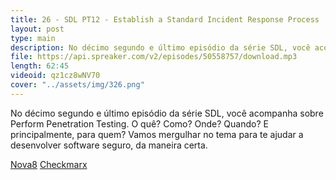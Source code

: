 ```yaml
---
title: 26 - SDL PT12 - Establish a Standard Incident Response Process 
layout: post
type: main
description: No décimo segundo e último episódio da série SDL, você acompanha sobre Perform Penetration Testing. O quê? Como? Onde? Quando? E principalmente, para quem? Vamos mergulhar no tema para te ajudar a desenvolver software seguro, da maneira certa.
file: https://api.spreaker.com/v2/episodes/50558757/download.mp3
length: 62:45
videoid: qz1cz8wNV70
cover: "../assets/img/326.png"
---
```


No décimo segundo e último episódio da série SDL, você acompanha sobre Perform Penetration Testing. O quê? Como? Onde? Quando? E principalmente, para quem? Vamos mergulhar no tema para te ajudar a desenvolver software seguro, da maneira certa.

[Nova8](https://nova8.com.br)
[Checkmarx](https://checkmarx.com)